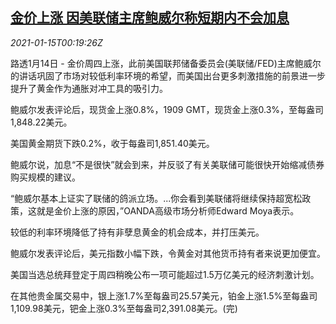 <!--1610670199000-->
[金价上涨 因美联储主席鲍威尔称短期内不会加息](https://cn.reuters.com/article/precious-metals-0114-thur-idCNKBS29K00F)
------

<div><i>2021-01-15T00:19:26Z</i></div><p>路透1月14日 - 金价周四上涨，此前美国联邦储备委员会(美联储/FED)主席鲍威尔的讲话巩固了市场对较低利率环境的希望，而美国出台更多刺激措施的前景进一步提升了黄金作为通胀对冲工具的吸引力。</p><p>鲍威尔发表评论后，现货金上涨0.8%，1909 GMT，现货金上涨0.3%，至每盎司1,848.22美元。</p><p>美国黄金期货下跌0.2%，收于每盎司1,851.40美元。</p><p>鲍威尔说，加息“不是很快”就会到来，并反驳了有关美联储可能很快开始缩减债券购买规模的建议。</p><p>“鲍威尔基本上证实了联储的鸽派立场。...你会看到美联储将继续保持超宽松政策，这就是金价上涨的原因，”OANDA高级市场分析师Edward Moya表示。</p><p>较低的利率环境降低了持有非孽息黄金的机会成本，并打压美元。</p><p>鲍威尔发表评论后，美元指数小幅下跌，令黄金对其他货币持有者来说更加便宜。</p><p>美国当选总统拜登定于周四稍晚公布一项可能超过1.5万亿美元的经济刺激计划。</p><p>在其他贵金属交易中，银上涨1.7%至每盎司25.57美元，铂金上涨1.5%至每盎司1,109.98美元，钯金上涨0.3%至每盎司2,391.08美元。(完)</p>
